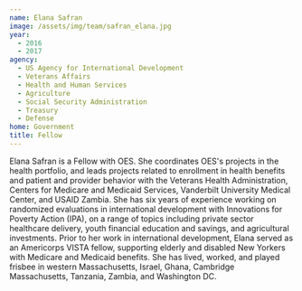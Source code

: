 ```yaml
---
name: Elana Safran
image: /assets/img/team/safran_elana.jpg
year: 
  - 2016
  - 2017
agency:
  - US Agency for International Development
  - Veterans Affairs
  - Health and Human Services
  - Agriculture
  - Social Security Administration
  - Treasury
  - Defense
home: Government
title: Fellow 
---
```


Elana Safran is a Fellow with OES. She coordinates OES's projects in the health portfolio, and leads projects related to enrollment in health benefits and patient and provider behavior with the Veterans Health Administration, Centers for Medicare and Medicaid Services, Vanderbilt University Medical Center, and USAID Zambia. She has six years of experience working on randomized evaluations in international development with Innovations for Poverty Action (IPA), on a range of topics including private sector healthcare delivery, youth financial education and savings, and agricultural investments. Prior to her work in international development, Elana served as an Americorps VISTA fellow, supporting elderly and disabled New Yorkers with Medicare and Medicaid benefits. She has lived, worked, and played frisbee in western Massachusetts, Israel, Ghana, Cambridge Massachusetts, Tanzania, Zambia, and Washington DC.
